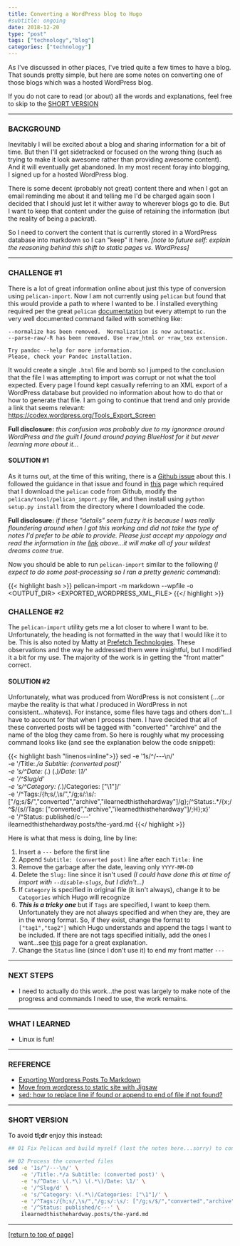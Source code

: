 ```yaml
---
title: Converting a WordPress blog to Hugo
#subtitle: ongoing
date: 2018-12-20
type: "post"
tags: ["technology","blog"]
categories: ["technology"]
---
```


As I've discussed in other places, I've tried quite a few times to have a blog.
That sounds pretty simple, but here are some notes on converting one of those
blogs which was a hosted WordPress blog.<!--more-->

If you do not care to read (or about) all the words and explanations, feel free
to skip to the [SHORT VERSION](#tldr)

---

### BACKGROUND

Inevitably I will be excited about a blog and sharing information for a bit of
time.  But then I'll get sidetracked or focused on the wrong thing (such as
trying to make it look awesome rather than providing awesome content).  And it
will eventually get abandoned.  In my most recent foray into blogging, I signed
up for a hosted WordPress blog.

There is some decent (probably not great) content there and when I got an email
reminding me about it and telling me I'd be charged again soon I decided that I
should just let it wither away to wherever blogs go to die.  But I want to keep
that content under the guise of retaining the information (but the reality of
being a packrat).

So I need to convert the content that is currently stored in a WordPress
database into markdown so I can "keep" it here.  *[note to future self:  explain
the reasoning behind this shift to static pages vs. WordPress]*

---

### CHALLENGE #1

There is a lot of great information online about just this type of conversion
using `pelican-import`.  Now I am not currently using `pelican` but found that
this would provide a path to where I wanted to be.  I installed everything
required per the great `pelican`
[documentation](http://docs.getpelican.com/en/latest/importer.html) but every
attempt to run the very well documented command failed with something like:  

~~~
--normalize has been removed.  Normalization is now automatic.
--parse-raw/-R has been removed. Use +raw_html or +raw_tex extension.

Try pandoc --help for more information.
Please, check your Pandoc installation.
~~~

It would create a single `.html` file and bomb so I jumped to the conclusion
that the file I was attempting to import was corrupt or not what the tool
expected.  Every page I found kept casually referring to an XML export of a
WordPress database but provided no information about how to do that or how to
generate that file.  I am going to continue that trend and only provide a link
that seems relevant:  <https://codex.wordpress.org/Tools_Export_Screen>

**Full disclosure:**  *this confusion was probably due to my ignorance around
WordPress and the guilt I found around paying BlueHost for it but never learning
more about it...*

#### SOLUTION #1

As it turns out, at the time of this writing, there is a
[Github issue](https://github.com/getpelican/pelican/issues/2322) about this.
I followed the guidance in that issue and found in
[this](https://www.hmazter.com/2018/08/move-from-wordpress-to-static-site-with-jigsaw/)
page which required that I download the `pelican` code from Github, modify the
`pelican/toosl/pelican_import.py` file, and then install using `python setup.py
install` from the directory where I downloaded the code.

**Full disclosure:**  *if these "details" seem fuzzy it is because I was really
floundering around when I got this working and did not take the type of notes
I'd prefer to be able to provide.  Please just accept my appology and read the
information in the
[link](https://www.hmazter.com/2018/08/move-from-wordpress-to-static-site-with-jigsaw/)
above...it will make all of your wildest dreams come true.*

Now you should be able to run `pelican-import` similar to the following (*I
expect to do some post-processing so I ran a pretty generic command*):

{{< highlight bash >}}
pelican-import -m markdown --wpfile -o <OUTPUT_DIR> <EXPORTED_WORDPRESS_XML_FILE>
{{</ highlight >}}

### CHALLENGE #2

The `pelican-import` utility gets me a lot closer to where I want to be.
Unfortunately, the heading is not formatted in the way that I would like it to
be.  This is also noted by Matty at
[Prefetch Technologies](https://prefetch.net/blog/2017/11/24/exporting-wordpress-posts-to-markdown/).
These observations and the way he addressed them were insightful, but I modified
it a bit for my use.  The majority of the work is in getting the "front matter"
correct.  

#### SOLUTION #2

Unfortunately, what was produced from WordPress is not consistent (...or maybe
the reality is that what *I* produced in WordPress in not consistent...whatevs).
For instance, some files have tags and others don't...I have to account for that
when I process them.  I have decided that all of these converted posts will be
tagged with "converted" "archive" and the name of the blog they came from.  So
here is roughly what my processing command looks like (and see the explanation
below the code snippet):

{{< highlight bash "linenos=inline">}}
sed -e '1s/^/---\n/' \
    -e '/Title:.*/a Subtitle: (converted post)' \
    -e 's/^Date: \(.*\) \(.*\)/Date: \1/' \
    -e '/^Slug/d' \
    -e 's/^Category: \(.*\)/Categories: ["\1"]/' \
    -e '/^Tags:/{h;s/,\s/","/g;s/:\s/: ["/g;s/$/","converted","archive","ilearnedthisthehardway"]/g};/^Status:.*/{x;/^$/{s//Tags: ["converted","archive","ilearnedthisthehardway"]/;H};x}' \
    -e '/^Status: published/c---' \
    ilearnedthisthehardway.posts/the-yard.md
{{</ highlight >}}

<!-- This text isn't converted as italic, that's just how Atom displays it. -->

Here is what that mess is doing, line by line:

1. Insert a `---` before the first line
2. Append `Subtitle: (converted post)` line after each `Title:` line
3. Remove the garbage after the date, leaving only `YYYY-MM-DD`
4. Delete the `Slug:` line since it isn't used *(I could have done this at time
   of import with `--disable-slugs`, but I didn't...)*
5. If `Category` is specified in original file (it isn't always), change it to
   be `Categories` which Hugo will recognize
6. ***This is a tricky one*** but if `Tags` are specified, I want to keep them.
   Unfortunately they are not always specified and when they are, they are in
   the wrong format.  So, if they exist, change the format to `["tag1","tag2"]`
   which Hugo understands and append the tags I want to be included.  If there
   are not tags specified initially, add the ones I want...see
   [this](https://superuser.com/questions/590630/sed-how-to-replace-line-if-found-or-append-to-end-of-file-if-not-found)
   page for a great explanation.
4. Change the `Status` line (since I don't use it) to end my front matter `---`

---

### NEXT STEPS

* I need to actually do this work...the post was largely to make note of the
  progress and commands I need to use, the work remains.

---

### WHAT I LEARNED

* Linux is fun!

---

### REFERENCE

<div id="tldr"></div>

- [Exporting Wordpress Posts To Markdown](https://prefetch.net/blog/2017/11/24/exporting-wordpress-posts-to-markdown/)
- [Move from wordpress to static site with Jigsaw](https://www.hmazter.com/2018/08/move-from-wordpress-to-static-site-with-jigsaw/)
- [sed: how to replace line if found or append to end of file if not found?](https://superuser.com/questions/590630/sed-how-to-replace-line-if-found-or-append-to-end-of-file-if-not-found)

---

### SHORT VERSION

To avoid **tl;dr** enjoy this instead:

~~~bash
## 01 Fix Pelican and build myself (lost the notes here...sorry) to convert

## 02 Process the converted files
sed -e '1s/^/---\n/' \
    -e '/Title:.*/a Subtitle: (converted post)' \
    -e 's/^Date: \(.*\) \(.*\)/Date: \1/' \
    -e '/^Slug/d' \
    -e 's/^Category: \(.*\)/Categories: ["\1"]/' \
    -e '/^Tags:/{h;s/,\s/","/g;s/:\s/: ["/g;s/$/","converted","archive","ilearnedthisthehardway"]/g};/^Status:.*/{x;/^$/{s//Tags: ["converted","archive","ilearnedthisthehardway"]/;H};x}' \
    -e '/^Status: published/c---' \
    ilearnedthisthehardway.posts/the-yard.md
~~~

---

[[return to top of page]](#)
